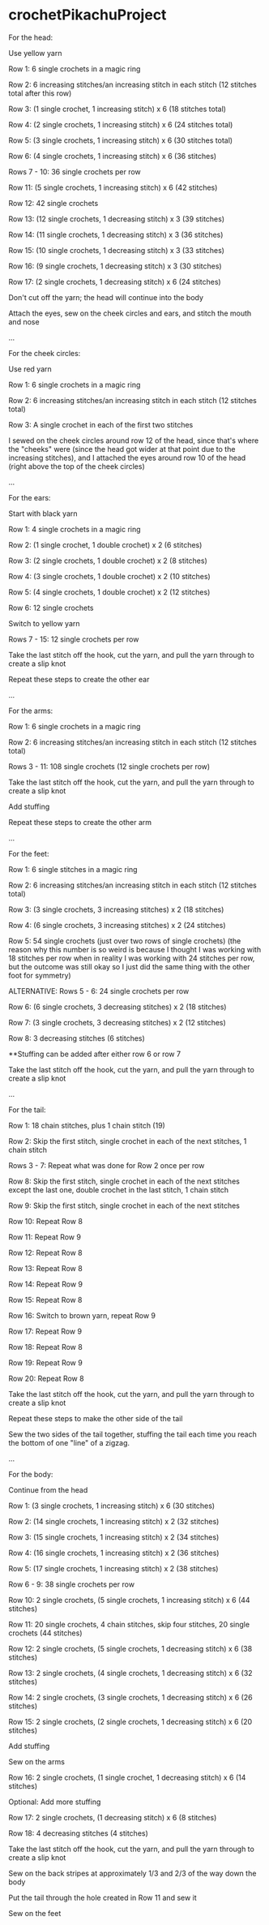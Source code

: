 # crochetPikachuProject
For the head:

Use yellow yarn

Row 1: 6 single crochets in a magic ring

Row 2: 6 increasing stitches/an increasing stitch in each stitch (12 stitches total after this row)

Row 3: (1 single crochet, 1 increasing stitch) x 6 (18 stitches total)

Row 4: (2 single crochets, 1 increasing stitch) x 6 (24 stitches total)

Row 5: (3 single crochets, 1 increasing stitch) x 6 (30 stitches total)

Row 6: (4 single crochets, 1 increasing stitch) x 6 (36 stitches)

Rows 7 - 10: 36 single crochets per row

Row 11: (5 single crochets, 1 increasing stitch) x 6 (42 stitches)

Row 12: 42 single crochets

Row 13: (12 single crochets, 1 decreasing stitch) x 3 (39 stitches)

Row 14: (11 single crochets, 1 decreasing stitch) x 3 (36 stitches)

Row 15: (10 single crochets, 1 decreasing stitch) x 3 (33 stitches)

Row 16: (9 single crochets, 1 decreasing stitch) x 3 (30 stitches)

Row 17: (2 single crochets, 1 decreasing stitch) x 6 (24 stitches)

Don't cut off the yarn; the head will continue into the body

Attach the eyes, sew on the cheek circles and ears, and stitch the mouth and nose

...

For the cheek circles:

Use red yarn

Row 1: 6 single crochets in a magic ring

Row 2: 6 increasing stitches/an increasing stitch in each stitch (12 stitches total)

Row 3: A single crochet in each of the first two stitches

I sewed on the cheek circles around row 12 of the head, since that's where the "cheeks" were (since the head got wider at that point due to the increasing stitches), and I attached the eyes around row 10 of the head (right above the top of the cheek circles)

...

For the ears:

Start with black yarn

Row 1: 4 single crochets in a magic ring

Row 2: (1 single crochet, 1 double crochet) x 2 (6 stitches)

Row 3: (2 single crochets, 1 double crochet) x 2 (8 stitches)

Row 4: (3 single crochets, 1 double crochet) x 2 (10 stitches)

Row 5: (4 single crochets, 1 double crochet) x 2 (12 stitches)

Row 6: 12 single crochets

Switch to yellow yarn

Rows 7 - 15: 12 single crochets per row

Take the last stitch off the hook, cut the yarn, and pull the yarn through to create a slip knot

Repeat these steps to create the other ear

...

For the arms:

Row 1: 6 single crochets in a magic ring

Row 2: 6 increasing stitches/an increasing stitch in each stitch (12 stitches total)

Rows 3 - 11: 108 single crochets (12 single crochets per row)

Take the last stitch off the hook, cut the yarn, and pull the yarn through to create a slip knot

Add stuffing

Repeat these steps to create the other arm

...

For the feet:

Row 1: 6 single stitches in a magic ring

Row 2: 6 increasing stitches/an increasing stitch in each stitch (12 stitches total)

Row 3: (3 single crochets, 3 increasing stitches) x 2 (18 stitches)

Row 4: (6 single crochets, 3 increasing stitches) x 2 (24 stitches)

Row 5: 54 single crochets (just over two rows of single crochets) (the reason why this number is so weird is because I thought I was working with 18 stitches per row when in reality I was working with 24 stitches per row, but the outcome was still okay so I just did the same thing with the other foot for symmetry)

ALTERNATIVE: Rows 5 - 6: 24 single crochets per row

Row 6: (6 single crochets, 3 decreasing stitches) x 2 (18 stitches)

Row 7: (3 single crochets, 3 decreasing stitches) x 2 (12 stitches)

Row 8: 3 decreasing stitches (6 stitches)

**Stuffing can be added after either row 6 or row 7

Take the last stitch off the hook, cut the yarn, and pull the yarn through to create a slip knot

...

For the tail:

Row 1: 18 chain stitches, plus 1 chain stitch (19)

Row 2: Skip the first stitch, single crochet in each of the next stitches, 1 chain stitch

Rows 3 - 7: Repeat what was done for Row 2 once per row

Row 8: Skip the first stitch, single crochet in each of the next stitches except the last one, double crochet in the last stitch, 1 chain stitch

Row 9: Skip the first stitch, single crochet in each of the next stitches

Row 10: Repeat Row 8

Row 11: Repeat Row 9

Row 12: Repeat Row 8

Row 13: Repeat Row 8

Row 14: Repeat Row 9

Row 15: Repeat Row 8

Row 16: Switch to brown yarn, repeat Row 9

Row 17: Repeat Row 9

Row 18: Repeat Row 8

Row 19: Repeat Row 9

Row 20: Repeat Row 8

Take the last stitch off the hook, cut the yarn, and pull the yarn through to create a slip knot

Repeat these steps to make the other side of the tail

Sew the two sides of the tail together, stuffing the tail each time you reach the bottom of one "line" of a zigzag.

...

For the body:

Continue from the head

Row 1: (3 single crochets, 1 increasing stitch) x 6 (30 stitches)

Row 2: (14 single crochets, 1 increasing stitch) x 2 (32 stitches)

Row 3: (15 single crochets, 1 increasing stitch) x 2 (34 stitches)

Row 4: (16 single crochets, 1 increasing stitch) x 2 (36 stitches)

Row 5: (17 single crochets, 1 increasing stitch) x 2 (38 stitches)

Row 6 - 9: 38 single crochets per row

Row 10: 2 single crochets, (5 single crochets, 1 increasing stitch) x 6 (44 stitches)

Row 11: 20 single crochets, 4 chain stitches, skip four stitches, 20 single crochets (44 stitches)

Row 12: 2 single crochets, (5 single crochets, 1 decreasing stitch) x 6 (38 stitches)

Row 13: 2 single crochets, (4 single crochets, 1 decreasing stitch) x 6 (32 stitches)

Row 14: 2 single crochets, (3 single crochets, 1 decreasing stitch) x 6 (26 stitches)

Row 15: 2 single crochets, (2 single crochets, 1 decreasing stitch) x 6 (20 stitches)

Add stuffing

Sew on the arms

Row 16: 2 single crochets, (1 single crochet, 1 decreasing stitch) x 6 (14 stitches)

Optional: Add more stuffing

Row 17: 2 single crochets, (1 decreasing stitch) x 6 (8 stitches)

Row 18: 4 decreasing stitches (4 stitches)

Take the last stitch off the hook, cut the yarn, and pull the yarn through to create a slip knot

Sew on the back stripes at approximately 1/3 and 2/3 of the way down the body

Put the tail through the hole created in Row 11 and sew it

Sew on the feet
